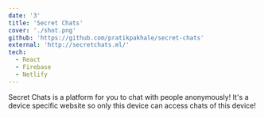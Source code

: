 ```yaml
---
date: '3'
title: 'Secret Chats'
cover: './shot.png'
github: 'https://github.com/pratikpakhale/secret-chats'
external: 'http://secretchats.ml/'
tech:
  - React
  - Firebase
  - Netlify
---
```


Secret Chats is a platform for you to chat with people anonymously! It's a device specific website so only this device can access chats of this device!
